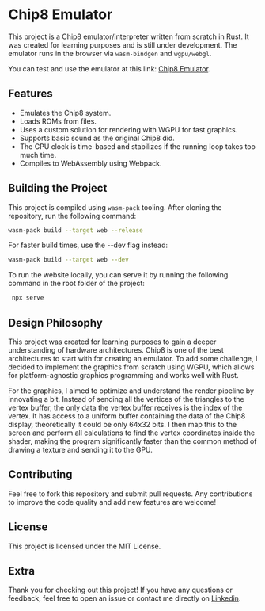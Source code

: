 # Chip8 Emulator

This project is a Chip8 emulator/interpreter written from scratch in Rust. It was created for learning purposes and is still under development. The emulator runs in the browser via `wasm-bindgen` and `wgpu/webgl`.

You can test and use the emulator at this link: [Chip8 Emulator](https://luque667788.github.io/chip8emulator/).

## Features

- Emulates the Chip8 system.
- Loads ROMs from files.
- Uses a custom solution for rendering with WGPU for fast graphics.
- Supports basic sound as the original Chip8 did.
- The CPU clock is time-based and stabilizes if the running loop takes too much time.
- Compiles to WebAssembly using Webpack.

## Building the Project

This project is compiled using `wasm-pack` tooling. After cloning the repository, run the following command:

```sh
wasm-pack build --target web --release
```
For faster build times, use the --dev flag instead:
```sh
wasm-pack build --target web --dev
```

To run the website locally, you can serve it by running the following command in the root folder of the project:
 ```sh
  npx serve
```

## Design Philosophy
This project was created for learning purposes to gain a deeper understanding of hardware architectures. Chip8 is one of the best architectures to start with for creating an emulator. To add some challenge, I decided to implement the graphics from scratch using WGPU, which allows for platform-agnostic graphics programming and works well with Rust.

For the graphics, I aimed to optimize and understand the render pipeline by innovating a bit. Instead of sending all the vertices of the triangles to the vertex buffer, the only data the vertex buffer receives is the index of the vertex. It has access to a uniform buffer containing the data of the Chip8 display, theoretically it could be only 64x32 bits. I then map this to the screen and perform all calculations to find the vertex coordinates inside the shader, making the program significantly faster than the common method of drawing a texture and sending it to the GPU.   

## Contributing
Feel free to fork this repository and submit pull requests. Any contributions to improve the code quality and add new features are welcome!

## License
This project is licensed under the MIT License.

## Extra
Thank you for checking out this project! If you have any questions or feedback, feel free to open an issue or contact me directly on [Linkedin](https://www.linkedin.com/in/luiz-henrique-salles-de-oliveira-mendon%C3%A7a-3963b928b/).